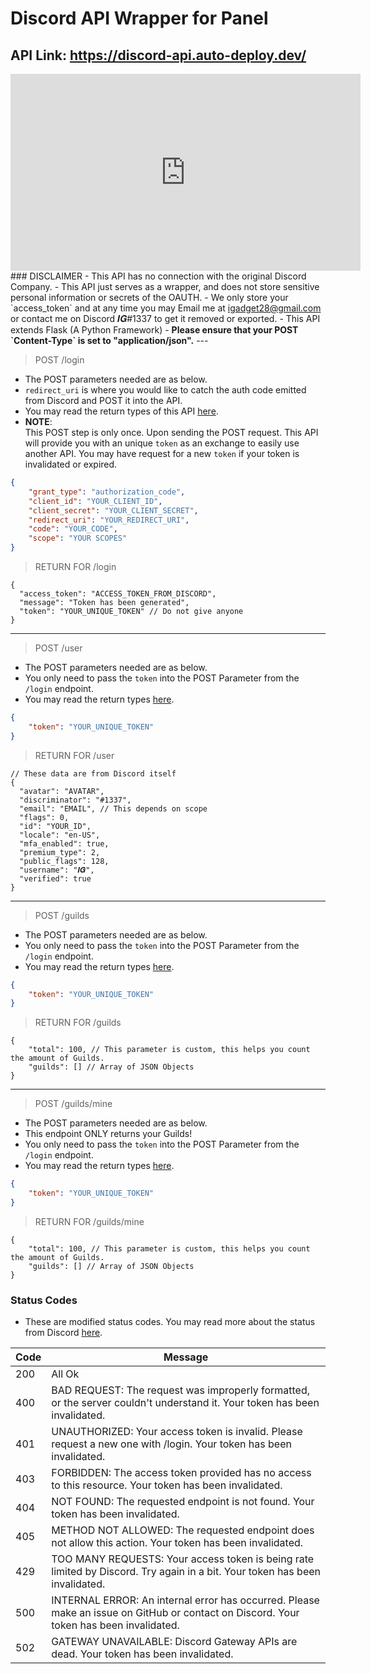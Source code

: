 # Discord API Wrapper for Panel
## API Link: <a href="https://discord-api.auto-deploy.dev/">https://discord-api.auto-deploy.dev/</a>
<iframe width="560" height="315" src="https://www.youtube.com/embed/1EsX1kEK52s" frameborder="0" allow="accelerometer; encrypted-media; gyroscope; picture-in-picture" allowfullscreen></iframe>
### DISCLAIMER
- This API has no connection with the original Discord Company.
- This API just serves as a wrapper, and does not store sensitive personal information or secrets of the OAUTH. 
- We only store your `access_token` and at any time you may Email me at <a href="mailto:igadget28@gmail.com">igadget28@gmail.com</a> or contact me on Discord 𝑰𝑮#1337 to get it removed or exported. 
- This API extends Flask (A Python Framework)
- <b>Please ensure that your POST `Content-Type` is set to "application/json".</b>
---

> POST /login
- The POST parameters needed are as below. 
- `redirect_uri` is where you would like to catch the auth code emitted from Discord and POST it into the API.
- You may read the return types of this API <a href="https://discord.com/developers/docs/topics/oauth2" target="_blank">here</a>.
- <b>NOTE</b>: <br> This POST step is only once. Upon sending the POST request. This API will provide you with an unique `token` as an exchange to easily use another API. You may have request for a new `token` if your token is invalidated or expired. 
```json
{
    "grant_type": "authorization_code",
    "client_id": "YOUR_CLIENT_ID",
    "client_secret": "YOUR_CLIENT_SECRET",
    "redirect_uri": "YOUR_REDIRECT_URI",
    "code": "YOUR_CODE",
    "scope": "YOUR SCOPES"
}
```
> RETURN FOR /login
```
{
  "access_token": "ACCESS_TOKEN_FROM_DISCORD",
  "message": "Token has been generated",
  "token": "YOUR_UNIQUE_TOKEN" // Do not give anyone
}
```

---

> POST /user
- The POST parameters needed are as below. 
- You only need to pass the `token` into the POST Parameter from the `/login` endpoint.
- You may read the return types <a href="https://discord.com/developers/docs/resources/user#get-current-user" target="_blank">here</a>.
```json
{
	"token": "YOUR_UNIQUE_TOKEN"
}
```
> RETURN FOR /user
```
// These data are from Discord itself
{
  "avatar": "AVATAR",
  "discriminator": "#1337",
  "email": "EMAIL", // This depends on scope
  "flags": 0,
  "id": "YOUR_ID",
  "locale": "en-US",
  "mfa_enabled": true,
  "premium_type": 2,
  "public_flags": 128,
  "username": "𝑰𝑮",
  "verified": true
}
```

---

> POST /guilds
- The POST parameters needed are as below. 
- You only need to pass the `token` into the POST Parameter from the `/login` endpoint.
- You may read the return types <a href="https://discord.com/developers/docs/resources/user#get-current-user-guilds" target="_blank">here</a>.
```json
{
	"token": "YOUR_UNIQUE_TOKEN"
}
```
> RETURN FOR /guilds
```
{
    "total": 100, // This parameter is custom, this helps you count the amount of Guilds. 
    "guilds": [] // Array of JSON Objects
}
```

---

> POST /guilds/mine
- The POST parameters needed are as below. 
- This endpoint ONLY returns your Guilds!
- You only need to pass the `token` into the POST Parameter from the `/login` endpoint.
- You may read the return types <a href="https://discord.com/developers/docs/resources/user#get-current-user-guilds" target="_blank">here</a>.
```json
{
	"token": "YOUR_UNIQUE_TOKEN"
}
```
> RETURN FOR /guilds/mine
```
{
    "total": 100, // This parameter is custom, this helps you count the amount of Guilds. 
    "guilds": [] // Array of JSON Objects
}
```

### Status Codes
- These are modified status codes. You may read more about the status from Discord <a href="https://discord.com/developers/docs/topics/opcodes-and-status-codes" target="_blank">here</a>.

|  Code |  Message |
| ------------ | ------------ |
| 200 | All Ok |
| 400 | BAD REQUEST: The request was improperly formatted, or the server couldn't understand it. Your token has been invalidated. |
| 401 | UNAUTHORIZED: Your access token is invalid. Please request a new one with /login. Your token has been invalidated. |
| 403 | FORBIDDEN: The access token provided has no access to this resource. Your token has been invalidated.  |
| 404 | NOT FOUND: The requested endpoint is not found. Your token has been invalidated. |
| 405 | METHOD NOT ALLOWED: The requested endpoint does not allow this action. Your token has been invalidated.  |
| 429 | TOO MANY REQUESTS: Your access token is being rate limited by Discord. Try again in a bit. Your token has been invalidated. |
| 500 | INTERNAL ERROR: An internal error has occurred. Please make an issue on GitHub or contact on Discord. Your token has been invalidated. |
| 502 | GATEWAY UNAVAILABLE: Discord Gateway APIs are dead. Your token has been invalidated. |
